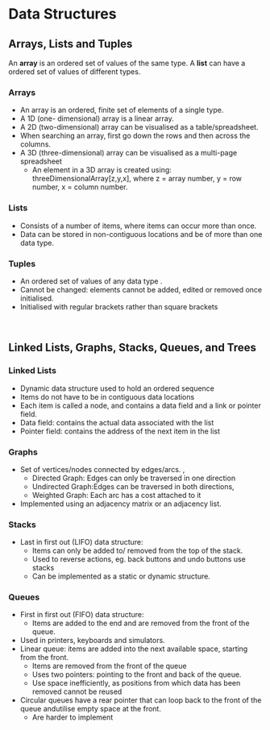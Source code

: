 # Data Structures

## Arrays, Lists and Tuples
An **array** is an ordered set of values of the same type. A **list** can have a ordered set of values of different types.

### Arrays
- An array is an ordered, finite set of elements of a single type.
- A 1D (one- dimensional) array is a linear array.
- A 2D (two-dimensional) array can be visualised as a table/spreadsheet.
- When searching an array, first go down the rows and then across the columns.
- A 3D (three-dimensional) array can be visualised as a multi-page spreadsheet
  - An element in a 3D array is created using: threeDimensionalArray[z,y,x], where z = array number, y = row number, x = column number.

### Lists
- Consists of a number of items, where items can occur more than once.
- Data can be stored in non-contiguous locations and be of more than one data type.

### Tuples
- An ordered set of values of any data type .
- Cannot be changed: elements cannot be added, edited or removed once initialised.
- Initialised with regular brackets rather than square brackets

<br>

## Linked Lists, Graphs, Stacks, Queues, and Trees

### Linked Lists
- Dynamic data structure used to hold an ordered sequence
- Items do not have to be in contiguous data locations
- Each item is called a node, and contains a data field and a link or pointer field.
- Data field: contains the actual data associated with the list
- Pointer field: contains the address of the next item in the list

### Graphs
- Set of vertices/nodes connected by edges/arcs. ,
  - Directed Graph: Edges can only be traversed in one direction
  - Undirected Graph:Edges can be traversed in both directions,
  - Weighted Graph: Each arc has a cost attached to it
- Implemented using an adjacency matrix or an adjacency list.

### Stacks
- Last in first out (LIFO) data structure:
  - Items can only be added to/ removed from the top of the stack.
  - Used to reverse actions, eg. back buttons and undo buttons use stacks
  - Can be implemented as a static or dynamic structure.

### Queues
- First in first out (FIFO) data structure:
  - Items are added to the end and are removed from the front of the queue.
- Used in printers, keyboards and simulators.
- Linear queue: items are added into the next available space, starting from the front.
  - Items are removed from the front of the queue
  - Uses two pointers: pointing to the front and back of the queue.
  - Use space inefficiently, as positions from which data has been removed cannot be reused
- Circular queues have a rear pointer that can loop back to the front of the queue andutilise empty space at the front.
  - Are harder to implement
